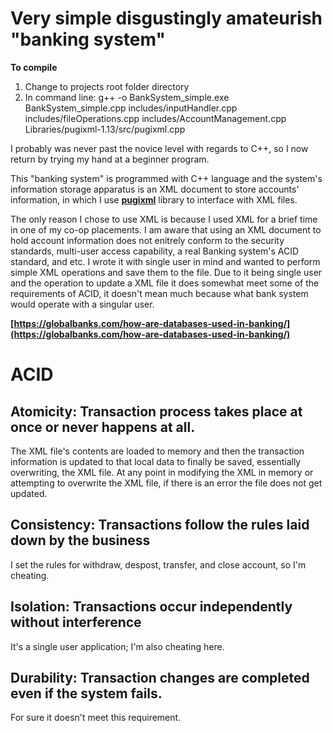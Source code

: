 <h1>Very simple disgustingly amateurish "banking system"</h1>

**To compile**
1. Change to projects root folder directory
2. In command line: g++ -o BankSystem_simple.exe BankSystem_simple.cpp includes/inputHandler.cpp includes/fileOperations.cpp includes/AccountManagement.cpp Libraries/pugixml-1.13/src/pugixml.cpp

I probably was never past the novice level with regards to C++, so I now return by trying my hand at a beginner program.

This "banking system" is programmed with C++ language and the system's information storage apparatus is an XML document to store accounts' information, in which I use **[pugixml](https://pugixml.org/)** library to interface with XML files. 

The only reason I chose to use XML is because I used XML for a brief time in one of my co-op placements. I am aware that using an XML document to hold account information does not enitrely conform to the security standards, multi-user access capability, a real Banking system's ACID standard, and etc. I wrote it with single user in mind and wanted to perform simple XML operations and save them to the file. Due to it being single user and the operation to update a XML file it does somewhat meet some of the requirements of ACID, it doesn't mean much because what bank system would operate with a singular user.

**[https://globalbanks.com/how-are-databases-used-in-banking/](https://globalbanks.com/how-are-databases-used-in-banking/)**
<h1>ACID</h1>
<h2>Atomicity: Transaction process takes place at once or never happens at all.</h2>
The XML file's contents are loaded to memory and then the transaction information is updated to that local data to finally be saved, essentially overwriting, the XML file. At any point in modifying the XML in memory or attempting to overwrite the XML file, if there is an error the file does not get updated.

<h2>Consistency: Transactions follow the rules laid down by the business</h2>
I set the rules for withdraw, despost, transfer, and close account, so I'm cheating.

<h2>Isolation: Transactions occur independently without interference</h2>
It's a single user application; I'm also cheating here.

<h2>Durability: Transaction changes are completed even if the system fails.</h2>
For sure it doesn't meet this requirement.

